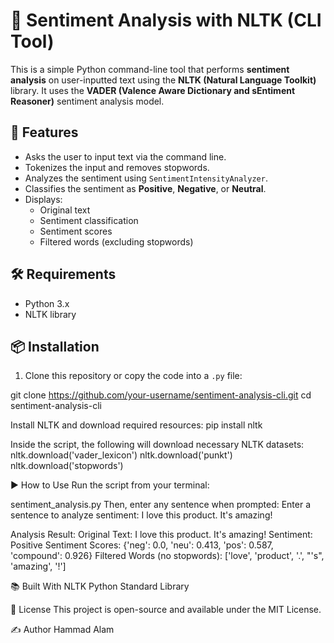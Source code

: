 # 🧠 Sentiment Analysis with NLTK (CLI Tool)

This is a simple Python command-line tool that performs **sentiment analysis** on user-inputted text using the **NLTK (Natural Language Toolkit)** library. It uses the **VADER (Valence Aware Dictionary and sEntiment Reasoner)** sentiment analysis model.


## 🚀 Features

- Asks the user to input text via the command line.
- Tokenizes the input and removes stopwords.
- Analyzes the sentiment using `SentimentIntensityAnalyzer`.
- Classifies the sentiment as **Positive**, **Negative**, or **Neutral**.
- Displays:
  - Original text
  - Sentiment classification
  - Sentiment scores
  - Filtered words (excluding stopwords)

## 🛠️ Requirements

- Python 3.x
- NLTK library

## 📦 Installation

1. Clone this repository or copy the code into a `.py` file:

git clone https://github.com/your-username/sentiment-analysis-cli.git
cd sentiment-analysis-cli

Install NLTK and download required resources:
pip install nltk

Inside the script, the following will download necessary NLTK datasets:
nltk.download('vader_lexicon')
nltk.download('punkt')
nltk.download('stopwords')

▶️ How to Use
Run the script from your terminal:

 sentiment_analysis.py
Then, enter any sentence when prompted:
Enter a sentence to analyze sentiment: I love this product. It's amazing!

Analysis Result:
Original Text: I love this product. It's amazing!
Sentiment: Positive
Sentiment Scores: {'neg': 0.0, 'neu': 0.413, 'pos': 0.587, 'compound': 0.926}
Filtered Words (no stopwords): ['love', 'product', '.', "'s", 'amazing', '!']

📚 Built With
NLTK
Python Standard Library

📄 License
This project is open-source and available under the MIT License.

✍️ Author
Hammad Alam




